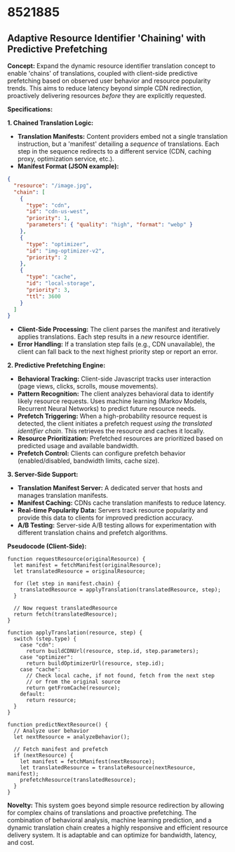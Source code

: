 # 8521885

## Adaptive Resource Identifier 'Chaining' with Predictive Prefetching

**Concept:** Expand the dynamic resource identifier translation concept to enable 'chains' of translations, coupled with client-side predictive prefetching based on observed user behavior and resource popularity trends. This aims to reduce latency beyond simple CDN redirection, proactively delivering resources *before* they are explicitly requested.

**Specifications:**

**1. Chained Translation Logic:**

*   **Translation Manifests:**  Content providers embed not a single translation instruction, but a 'manifest' detailing a *sequence* of translations.  Each step in the sequence redirects to a different service (CDN, caching proxy, optimization service, etc.).
*   **Manifest Format (JSON example):**

```json
{
  "resource": "/image.jpg",
  "chain": [
    {
      "type": "cdn",
      "id": "cdn-us-west",
      "priority": 1,
      "parameters": { "quality": "high", "format": "webp" }
    },
    {
      "type": "optimizer",
      "id": "img-optimizer-v2",
      "priority": 2
    },
    {
      "type": "cache",
      "id": "local-storage",
      "priority": 3,
      "ttl": 3600
    }
  ]
}
```

*   **Client-Side Processing:**  The client parses the manifest and iteratively applies translations.  Each step results in a *new* resource identifier.
*   **Error Handling:**  If a translation step fails (e.g., CDN unavailable), the client can fall back to the next highest priority step or report an error.

**2. Predictive Prefetching Engine:**

*   **Behavioral Tracking:** Client-side Javascript tracks user interaction (page views, clicks, scrolls, mouse movements).
*   **Pattern Recognition:**  The client analyzes behavioral data to identify likely resource requests.  Uses machine learning (Markov Models, Recurrent Neural Networks) to predict future resource needs.
*   **Prefetch Triggering:** When a high-probability resource request is detected, the client initiates a prefetch request *using the translated identifier chain*. This retrieves the resource and caches it locally.
*   **Resource Prioritization:**  Prefetched resources are prioritized based on predicted usage and available bandwidth.
*   **Prefetch Control:**  Clients can configure prefetch behavior (enabled/disabled, bandwidth limits, cache size).

**3. Server-Side Support:**

*   **Translation Manifest Server:** A dedicated server that hosts and manages translation manifests.
*   **Manifest Caching:** CDNs cache translation manifests to reduce latency.
*   **Real-time Popularity Data:**  Servers track resource popularity and provide this data to clients for improved prediction accuracy.
*   **A/B Testing:**  Server-side A/B testing allows for experimentation with different translation chains and prefetch algorithms.

**Pseudocode (Client-Side):**

```
function requestResource(originalResource) {
  let manifest = fetchManifest(originalResource);
  let translatedResource = originalResource;

  for (let step in manifest.chain) {
    translatedResource = applyTranslation(translatedResource, step);
  }

  // Now request translatedResource
  return fetch(translatedResource);
}

function applyTranslation(resource, step) {
  switch (step.type) {
    case "cdn":
      return buildCDNUrl(resource, step.id, step.parameters);
    case "optimizer":
      return buildOptimizerUrl(resource, step.id);
    case "cache":
      // Check local cache, if not found, fetch from the next step
      // or from the original source
      return getFromCache(resource);
    default:
      return resource;
  }
}

function predictNextResource() {
  // Analyze user behavior
  let nextResource = analyzeBehavior();

  // Fetch manifest and prefetch
  if (nextResource) {
    let manifest = fetchManifest(nextResource);
    let translatedResource = translateResource(nextResource, manifest);
    prefetchResource(translatedResource);
  }
}
```

**Novelty:**  This system goes beyond simple resource redirection by allowing for complex chains of translations and proactive prefetching. The combination of behavioral analysis, machine learning prediction, and a dynamic translation chain creates a highly responsive and efficient resource delivery system.  It is adaptable and can optimize for bandwidth, latency, and cost.